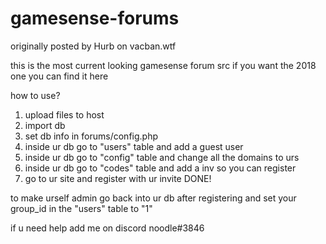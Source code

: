 # gamesense-forums
originally posted by Hurb on vacban.wtf

this is the most current looking gamesense forum src if you want the 2018 one you can find it here

how to use?
1. upload files to host
2. import db
3. set db info in forums/config.php
4. inside ur db go to "users" table and add a guest user
5. inside ur db go to "config" table and change all the domains to urs
6. inside ur db go to "codes" table and add a inv so you can register
7. go to ur site and register with ur invite DONE!

to make urself admin go back into ur db after registering and set your group_id in the "users" table to "1"

if u need help add me on discord noodle#3846
